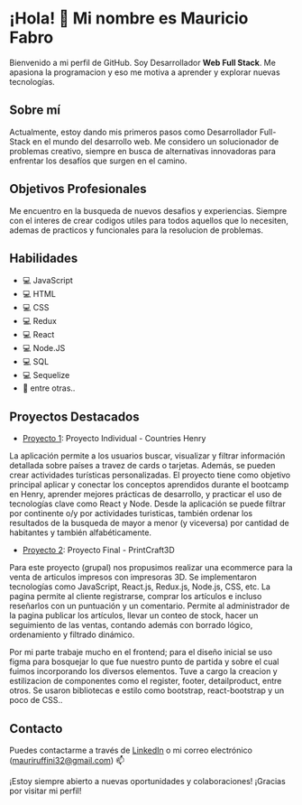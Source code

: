 <!--
**mauriruf32/mauriruf32** is a ✨ _special_ ✨ repository because its `README.md` (this file) appears on your GitHub profile.

Here are some ideas to get you started:

- 🔭 I’m currently working on ...
- 🌱 I’m currently learning ...
- 👯 I’m looking to collaborate on ...
- 🤔 I’m looking for help with ...
- 💬 Ask me about ...
- 📫 How to reach me: ...
- 😄 Pronouns: ...
- ⚡ Fun fact: ...
-->

# ¡Hola! 👋 Mi nombre es Mauricio Fabro

Bienvenido a mi perfil de GitHub. Soy Desarrollador **Web Full Stack**.
Me apasiona la programacion y eso me motiva a aprender y explorar nuevas tecnologías.

## Sobre mí

Actualmente, estoy dando mis primeros pasos como Desarrollador Full-Stack en el mundo del desarrollo web.
Me considero un solucionador de problemas creativo, siempre en busca de alternativas innovadoras para enfrentar los desafíos que surgen en el camino.

## Objetivos Profesionales

Me encuentro en la busqueda de nuevos desafios y experiencias.
Siempre con el interes de crear codigos utiles para todos aquellos que lo necesiten, ademas de practicos y funcionales para la resolucion de problemas.

## Habilidades

- 💻 JavaScript
- 💻 HTML
- 💻 CSS
- 💻 Redux
- 💻 React
- 💻 Node.JS
- 💻 SQL
- 💻 Sequelize
- 🚀 entre otras..

## Proyectos Destacados

- [Proyecto 1](https://github.com/mauriruf32/CountriesAPP): 
Proyecto Individual - Countries Henry

La aplicación permite a los usuarios buscar, visualizar y filtrar información detallada sobre países a travez de cards o tarjetas. Además, se pueden crear actividades turísticas personalizadas.
El proyecto tiene como objetivo principal aplicar y conectar los conceptos aprendidos durante el bootcamp en Henry, aprender mejores prácticas de desarrollo, y practicar el uso de tecnologías clave como React y Node.
Desde la aplicación se puede filtrar por continente o/y por actividades turisticas, también ordenar los resultados de la busqueda de mayor a menor (y viceversa) por cantidad de habitantes y también alfabéticamente.

- [Proyecto 2](https://github.com/PrintCraft3D/PrintCraft3DFront): 
Proyecto Final - PrintCraft3D

Para este proyecto (grupal) nos propusimos realizar una ecommerce para la venta de articulos impresos con impresoras 3D.
Se implementaron tecnologías como JavaScript, React.js, Redux.js, Node.js, CSS, etc. La pagina permite al cliente registrarse, comprar los artículos e incluso reseñarlos con un puntuación y un comentario. Permite al administrador de la pagina publicar los artículos, llevar un conteo de stock, hacer un seguimiento de las ventas, contando además con borrado lógico, ordenamiento y filtrado dinámico.

Por mi parte trabaje mucho en el frontend; para el diseño inicial se uso figma para bosquejar lo que fue nuestro punto de partida y sobre el cual fuimos incorporando los diversos elementos.
Tuve a cargo la creacion y estilizacion de componentes como el register, footer, detailproduct, entre otros.
Se usaron bibliotecas e estilo como bootstrap, react-bootstrap y un poco de CSS..

## Contacto

Puedes contactarme a través de [LinkedIn](https://www.linkedin.com/in/mauricio-fabro/) o mi correo electrónico (mauriruffini32@gmail.com) 📫

¡Estoy siempre abierto a nuevas oportunidades y colaboraciones! 
¡Gracias por visitar mi perfil!


